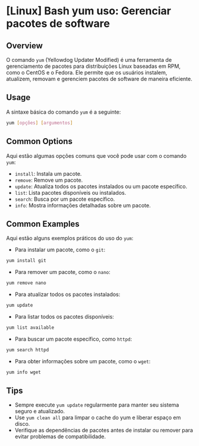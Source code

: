 # [Linux] Bash yum uso: Gerenciar pacotes de software

## Overview
O comando `yum` (Yellowdog Updater Modified) é uma ferramenta de gerenciamento de pacotes para distribuições Linux baseadas em RPM, como o CentOS e o Fedora. Ele permite que os usuários instalem, atualizem, removam e gerenciem pacotes de software de maneira eficiente.

## Usage
A sintaxe básica do comando `yum` é a seguinte:

```bash
yum [opções] [argumentos]
```

## Common Options
Aqui estão algumas opções comuns que você pode usar com o comando `yum`:

- `install`: Instala um pacote.
- `remove`: Remove um pacote.
- `update`: Atualiza todos os pacotes instalados ou um pacote específico.
- `list`: Lista pacotes disponíveis ou instalados.
- `search`: Busca por um pacote específico.
- `info`: Mostra informações detalhadas sobre um pacote.

## Common Examples
Aqui estão alguns exemplos práticos do uso do `yum`:

- Para instalar um pacote, como o `git`:

```bash
yum install git
```

- Para remover um pacote, como o `nano`:

```bash
yum remove nano
```

- Para atualizar todos os pacotes instalados:

```bash
yum update
```

- Para listar todos os pacotes disponíveis:

```bash
yum list available
```

- Para buscar um pacote específico, como `httpd`:

```bash
yum search httpd
```

- Para obter informações sobre um pacote, como o `wget`:

```bash
yum info wget
```

## Tips
- Sempre execute `yum update` regularmente para manter seu sistema seguro e atualizado.
- Use `yum clean all` para limpar o cache do yum e liberar espaço em disco.
- Verifique as dependências de pacotes antes de instalar ou remover para evitar problemas de compatibilidade.